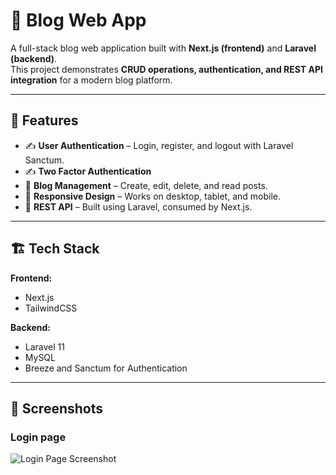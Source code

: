 # 📰 Blog Web App

A full-stack blog web application built with **Next.js (frontend)** and **Laravel (backend)**.  
This project demonstrates **CRUD operations, authentication, and REST API integration** for a modern blog platform.

---

## 🚀 Features

- ✍️ **User Authentication** – Login, register, and logout with Laravel Sanctum.
- ✍️ **Two Factor Authentication**
- 📰 **Blog Management** – Create, edit, delete, and read posts.
- 📱 **Responsive Design** – Works on desktop, tablet, and mobile.
- 🔗 **REST API** – Built using Laravel, consumed by Next.js.

---

## 🏗️ Tech Stack

**Frontend:**  
- Next.js  
- TailwindCSS 

**Backend:**  
- Laravel 11  
- MySQL  
- Breeze and Sanctum for Authentication  

---

## 📸 Screenshots
### Login page

![Login Page Screenshot](/backend_laravel/public/backend/assets/images/screenshots/admin-login1.png)

```markdown


